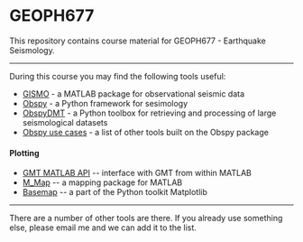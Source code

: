 # GEOPH677

This repository contains course material for GEOPH677 - Earthquake Seismology.

----

During this course you may find the following tools useful:

* [GISMO](https://geoscience-community-codes.github.io/GISMO/) - a MATLAB package for observational seismic data
* [Obspy](https://github.com/obspy/obspy/wiki) - a Python framework for sesimology
* [ObspyDMT](https://github.com/kasra-hosseini/obspyDMT) - a Python toolbox for retrieving and processing of large seismological datasets
* [Obspy use cases](https://github.com/obspy/obspy/wiki#use-cases--applications-using-obspy) - a list of other tools built on the Obspy package

#### Plotting

* [GMT MATLAB API](http://gmt.soest.hawaii.edu/projects/gmt-matlab-octave-api/wiki) -- interface with GMT from within MATLAB
* [M_Map](https://www.eoas.ubc.ca/~rich/map.html) -- a mapping package for MATLAB
* [Basemap](http://matplotlib.org/basemap/) -- a part of the Python toolkit Matplotlib

---

There are a number of other tools are there. If you already use something else, please email me and we can add it to the list.
